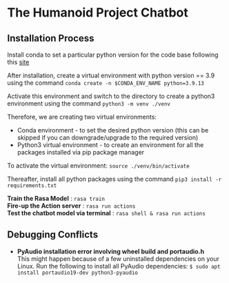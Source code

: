 # The Humanoid Project Chatbot

## Installation Process

Install conda to set a particular python version for the code base following this [site](https://docs.anaconda.com/anaconda/install/linux/)

After installation, create a virtual environment with python version == 3.9 using the command `conda create -n $CONDA_ENV_NAME python=3.9.13`

Activate this environment and switch to the directory to create a python3 environment using the command `python3 -m venv ./venv`

Therefore, we are creating two virtual environments:
- Conda environment - to set the desired python version (this can be skipped if you can downgrade/upgrade to the required version)
- Python3 virtual environment - to create an environment for all the packages installed via pip package manager

To activate the virtual environment: `source ./venv/bin/activate`

Thereafter, install all python packages using the command `pip3 install -r requirements.txt`

**Train the Rasa Model** : `rasa train` \
**Fire-up the Action server** : `rasa run actions` \
**Test the chatbot model via terminal** : `rasa shell & rasa run actions`

## Debugging Conflicts

- **PyAudio installation error involving wheel build and portaudio.h** \
This might happen because of a few uninstalled dependencies on your Linux. Run the following to install all PyAudio dependencies: `$ sudo apt install portaudio19-dev python3-pyaudio`

